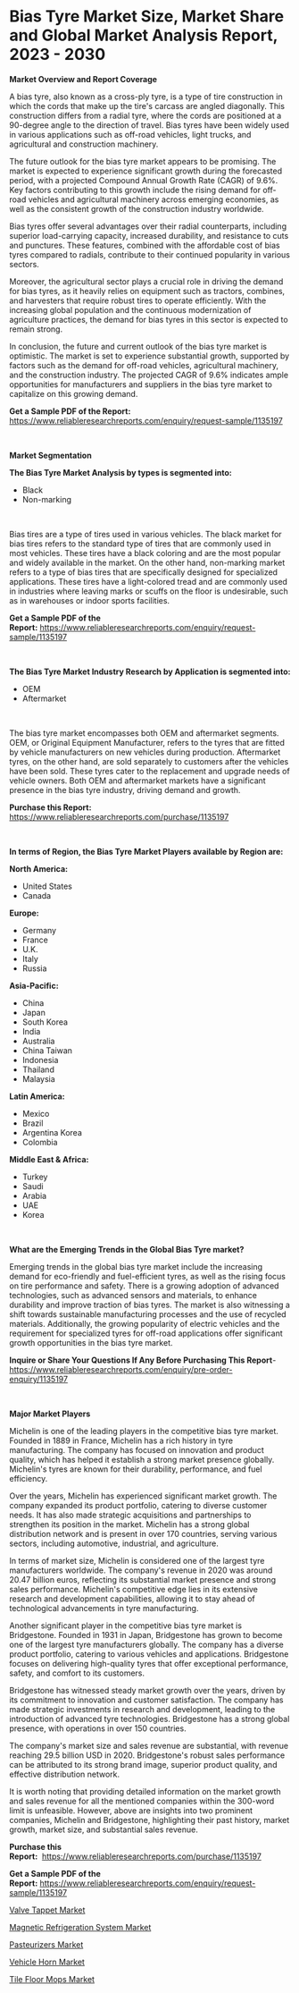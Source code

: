 <p><h1>Bias Tyre Market Size, Market Share and Global Market Analysis Report, 2023 - 2030</h1></p><p><strong>Market Overview and Report Coverage</strong></p>
<p><p>A bias tyre, also known as a cross-ply tyre, is a type of tire construction in which the cords that make up the tire's carcass are angled diagonally. This construction differs from a radial tyre, where the cords are positioned at a 90-degree angle to the direction of travel. Bias tyres have been widely used in various applications such as off-road vehicles, light trucks, and agricultural and construction machinery.</p><p>The future outlook for the bias tyre market appears to be promising. The market is expected to experience significant growth during the forecasted period, with a projected Compound Annual Growth Rate (CAGR) of 9.6%. Key factors contributing to this growth include the rising demand for off-road vehicles and agricultural machinery across emerging economies, as well as the consistent growth of the construction industry worldwide.</p><p>Bias tyres offer several advantages over their radial counterparts, including superior load-carrying capacity, increased durability, and resistance to cuts and punctures. These features, combined with the affordable cost of bias tyres compared to radials, contribute to their continued popularity in various sectors.</p><p>Moreover, the agricultural sector plays a crucial role in driving the demand for bias tyres, as it heavily relies on equipment such as tractors, combines, and harvesters that require robust tires to operate efficiently. With the increasing global population and the continuous modernization of agriculture practices, the demand for bias tyres in this sector is expected to remain strong.</p><p>In conclusion, the future and current outlook of the bias tyre market is optimistic. The market is set to experience substantial growth, supported by factors such as the demand for off-road vehicles, agricultural machinery, and the construction industry. The projected CAGR of 9.6% indicates ample opportunities for manufacturers and suppliers in the bias tyre market to capitalize on this growing demand.</p></p>
<p><strong>Get a Sample PDF of the Report:</strong> <a href="https://www.reliableresearchreports.com/enquiry/request-sample/1135197">https://www.reliableresearchreports.com/enquiry/request-sample/1135197</a></p>
<p>&nbsp;</p>
<p><strong>Market Segmentation</strong></p>
<p><strong>The Bias Tyre Market Analysis by types is segmented into:</strong></p>
<p><ul><li>Black</li><li>Non-marking</li></ul></p>
<p>&nbsp;</p>
<p><p>Bias tires are a type of tires used in various vehicles. The black market for bias tires refers to the standard type of tires that are commonly used in most vehicles. These tires have a black coloring and are the most popular and widely available in the market. On the other hand, non-marking market refers to a type of bias tires that are specifically designed for specialized applications. These tires have a light-colored tread and are commonly used in industries where leaving marks or scuffs on the floor is undesirable, such as in warehouses or indoor sports facilities.</p></p>
<p><strong>Get a Sample PDF of the Report:</strong>&nbsp;<a href="https://www.reliableresearchreports.com/enquiry/request-sample/1135197">https://www.reliableresearchreports.com/enquiry/request-sample/1135197</a></p>
<p>&nbsp;</p>
<p><strong>The Bias Tyre Market Industry Research by Application is segmented into:</strong></p>
<p><ul><li>OEM</li><li>Aftermarket</li></ul></p>
<p>&nbsp;</p>
<p><p>The bias tyre market encompasses both OEM and aftermarket segments. OEM, or Original Equipment Manufacturer, refers to the tyres that are fitted by vehicle manufacturers on new vehicles during production. Aftermarket tyres, on the other hand, are sold separately to customers after the vehicles have been sold. These tyres cater to the replacement and upgrade needs of vehicle owners. Both OEM and aftermarket markets have a significant presence in the bias tyre industry, driving demand and growth.</p></p>
<p><strong>Purchase this Report:</strong>&nbsp; <a href="https://www.reliableresearchreports.com/purchase/1135197">https://www.reliableresearchreports.com/purchase/1135197</a></p>
<p>&nbsp;</p>
<p><strong>In terms of Region, the Bias Tyre Market Players available by Region are:</strong></p>
<p>
    <p> <strong> North America: </strong>
        <ul>
            <li>United States</li>
            <li>Canada</li>
        </ul>
        </p> 
    <p> <strong> Europe: </strong>
        <ul>
            <li>Germany</li>
            <li>France</li>
            <li>U.K.</li>
            <li>Italy</li>
            <li>Russia</li>
        </ul>
        </p> 
    <p> <strong> Asia-Pacific: </strong>
        <ul>
            <li>China</li>
            <li>Japan</li>
            <li>South Korea</li>
            <li>India</li>
            <li>Australia</li>
            <li>China Taiwan</li>
            <li>Indonesia</li>
            <li>Thailand</li>
            <li>Malaysia</li>
        </ul>
        </p> 
    <p> <strong> Latin America: </strong>
        <ul>
            <li>Mexico</li>
            <li>Brazil</li>
            <li>Argentina Korea</li>
            <li>Colombia</li>
        </ul>
        </p> 
    <p> <strong> Middle East & Africa: </strong>
        <ul>
            <li>Turkey</li>
            <li>Saudi</li>
            <li>Arabia</li>
            <li>UAE</li>
            <li>Korea</li>
        </ul>
    </p>
    </p>
<p>&nbsp;</p>
<p><strong>What are the Emerging Trends in the Global Bias Tyre market?</strong></p>
<p><p>Emerging trends in the global bias tyre market include the increasing demand for eco-friendly and fuel-efficient tyres, as well as the rising focus on tire performance and safety. There is a growing adoption of advanced technologies, such as advanced sensors and materials, to enhance durability and improve traction of bias tyres. The market is also witnessing a shift towards sustainable manufacturing processes and the use of recycled materials. Additionally, the growing popularity of electric vehicles and the requirement for specialized tyres for off-road applications offer significant growth opportunities in the bias tyre market.</p></p>
<p><strong>Inquire or Share Your Questions If Any Before Purchasing This Report</strong>- <a href="https://www.reliableresearchreports.com/enquiry/pre-order-enquiry/1135197">https://www.reliableresearchreports.com/enquiry/pre-order-enquiry/1135197</a></p>
<p>&nbsp;</p>
<p><strong>Major Market Players</strong></p>
<p><p>Michelin is one of the leading players in the competitive bias tyre market. Founded in 1889 in France, Michelin has a rich history in tyre manufacturing. The company has focused on innovation and product quality, which has helped it establish a strong market presence globally. Michelin's tyres are known for their durability, performance, and fuel efficiency.</p><p>Over the years, Michelin has experienced significant market growth. The company expanded its product portfolio, catering to diverse customer needs. It has also made strategic acquisitions and partnerships to strengthen its position in the market. Michelin has a strong global distribution network and is present in over 170 countries, serving various sectors, including automotive, industrial, and agriculture.</p><p>In terms of market size, Michelin is considered one of the largest tyre manufacturers worldwide. The company's revenue in 2020 was around 20.47 billion euros, reflecting its substantial market presence and strong sales performance. Michelin's competitive edge lies in its extensive research and development capabilities, allowing it to stay ahead of technological advancements in tyre manufacturing.</p><p>Another significant player in the competitive bias tyre market is Bridgestone. Founded in 1931 in Japan, Bridgestone has grown to become one of the largest tyre manufacturers globally. The company has a diverse product portfolio, catering to various vehicles and applications. Bridgestone focuses on delivering high-quality tyres that offer exceptional performance, safety, and comfort to its customers.</p><p>Bridgestone has witnessed steady market growth over the years, driven by its commitment to innovation and customer satisfaction. The company has made strategic investments in research and development, leading to the introduction of advanced tyre technologies. Bridgestone has a strong global presence, with operations in over 150 countries.</p><p>The company's market size and sales revenue are substantial, with revenue reaching 29.5 billion USD in 2020. Bridgestone's robust sales performance can be attributed to its strong brand image, superior product quality, and effective distribution network.</p><p>It is worth noting that providing detailed information on the market growth and sales revenue for all the mentioned companies within the 300-word limit is unfeasible. However, above are insights into two prominent companies, Michelin and Bridgestone, highlighting their past history, market growth, market size, and substantial sales revenue.</p></p>
<p><strong>Purchase this Report:</strong>&nbsp;&nbsp;<a href="https://www.reliableresearchreports.com/purchase/1135197">https://www.reliableresearchreports.com/purchase/1135197</a></p>
<p></p>
<p><strong>Get a Sample PDF of the Report:</strong>&nbsp;<a href="https://www.reliableresearchreports.com/enquiry/request-sample/1135197">https://www.reliableresearchreports.com/enquiry/request-sample/1135197</a></p>
<p><p><a href="https://github.com/luckyshygirl/Market-Research-Report-List-1/blob/main/valve-tappet-market.md">Valve Tappet Market</a></p><p><a href="https://www.linkedin.com/pulse/decoding-magnetic-refrigeration-system-market-deep-dive-lsg3e/">Magnetic Refrigeration System Market</a></p><p><a href="https://www.linkedin.com/pulse/pasteurizers-market-size-2023-2030-global-industrial-kshpe/">Pasteurizers Market</a></p><p><a href="https://github.com/gdfhhhj/Market-Research-Report-List-1/blob/main/vehicle-horn-market.md">Vehicle Horn Market</a></p><p><a href="https://medium.com/@merrittrice2023/tile-floor-mops-market-size-reveals-the-best-marketing-channels-in-global-industry-b1d90034aa88">Tile Floor Mops Market</a></p></p>